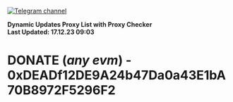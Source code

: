[![Telegram channel](https://img.shields.io/endpoint?url=https://runkit.io/damiankrawczyk/telegram-badge/branches/master?url=https://t.me/n4z4v0d)](https://t.me/n4z4v0d) 

**Dynamic Updates Proxy List with Proxy Checker**  
**Last Updated: 17.12.23 09:03**

# DONATE (_any evm_) - 0xDEADf12DE9A24b47Da0a43E1bA70B8972F5296F2
